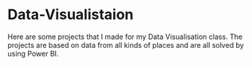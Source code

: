 # Data-Visualistaion

Here are some projects that I made for my Data Visualisation class.
The projects are based on data from all kinds of places and are all solved by using Power BI.
